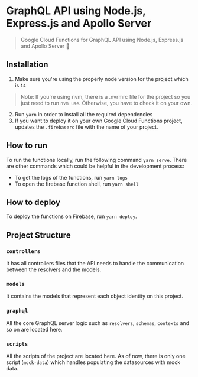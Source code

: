 # GraphQL API using Node.js, Express.js and Apollo Server
> Google Cloud Functions for GraphQL API using Node.js, Express.js and Apollo Server 🚀

## Installation
1. Make sure you're using the properly node version for the project which is `14`
> Note: If you're using nvm, there is a .nvrmrc file for the project so you just need to run `nvm use`. Otherwise, you have to check it on your own.
2. Run `yarn` in order to install all the required dependencies
3. If you want to deploy it on your own Google Cloud Functions project, updates the `.firebaserc` file with the name of your project.

## How to run
To run the functions locally, run the following command `yarn serve`.
There are other commands which could be helpful in the development process:
- To get the logs of the functions, run `yarn logs`
- To open the firebase function shell, run `yarn shell`

## How to deploy
To deploy the functions on Firebase, run `yarn deploy`.

## Project Structure
### `controllers`
It has all controllers files that the API needs to handle the communication between the resolvers and the models.

### `models`
It contains the models that represent each object identity on this project.

### `graphql`
All the core GraphQL server logic such as `resolvers`, `schemas`, `contexts` and so on are located here.

### `scripts`
All the scripts of the project are located here. As of now, there is only one script (`mock-data`) which handles populating the datasources with mock data.

